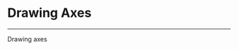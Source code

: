 # Drawing Axes

---

Drawing axes

<div className="ui grid">
  <div className="row">
    <div className="three wide column">
      <ObjectProperties/>
    </div>
    <div className="thirteen wide column">
      <Stats/>
      <canvas/>
    </div>
  </div>
</div>
